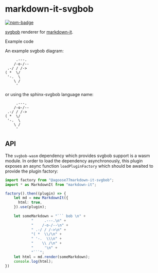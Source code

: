 # markdown-it-svgbob
[![npm-badge][]][npm]

[npm-badge]: https://img.shields.io/npm/v/@agoose77/markdown-it-svgbob?style=for-the-badge
[npm]: https://www.npmjs.com/package/@agoose77/markdown-it-svgbob

[svgbob](https://github.com/ivanceras/svgbob) renderer for [markdown-it](https://github.com/markdown-it/markdown-it).

Example code

An example svgbob diagram:

```bob 
     .---.
    /-o-/--
 .-/ / /->
( *  \/
 '-.  \
    \ /
     '
```
or using the sphinx-svgbob language name:

```svgbob 
     .---.
    /-o-/--
 .-/ / /->
( *  \/
 '-.  \
    \ /
     '
```

## API
The `svgbob-wasm` dependency which provides svgbob support is a wasm module. 
In order to load the dependency asynchronously, this plugin exposes an async function `loadPluginFactory`
which should be awaited to provide the plugin factory:
```typescript
import factory from "@agoose77markdown-it-svgbob";
import * as MarkdownIt from "markdown-it";

factory().then((plugin) => {
    let md = new MarkdownIt({
      html: true,
    }).use(plugin);
    
    let someMarkdown = "``` bob \n" +
            "     .---.\n" +
            "    /-o-/--\n" +
            " .-/ / /->\n" +
            "( *  \\/\n" +
            " '-.  \\\n" +
            "    \\ /\n" +
            "     '\n" +
            "```";
    let html = md.render(someMarkdown);
    console.log(html);
})
```
